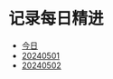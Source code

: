 #   记录每日精进
-   [今日](daily_improvement/today.md)
-   [20240501](daily_improvement/20240501.md)
-   [20240502](daily_improvement/20240502.md)